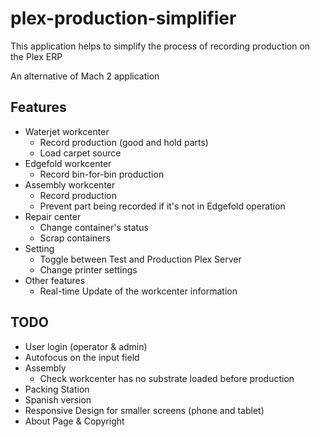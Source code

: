 # plex-production-simplifier

This application helps to simplify the process of recording production on the Plex ERP

An alternative of Mach 2 application

## Features

- Waterjet workcenter
  - Record production (good and hold parts)
  - Load carpet source
- Edgefold workcenter
  - Record bin-for-bin production
- Assembly workcenter
  - Record production
  - Prevent part being recorded if it's not in Edgefold operation
- Repair center
  - Change container's status
  - Scrap containers
- Setting
  - Toggle between Test and Production Plex Server
  - Change printer settings
- Other features
  - Real-time Update of the workcenter information

## TODO

- User login (operator & admin)
- Autofocus on the input field
- Assembly
  - Check workcenter has no substrate loaded before production
- Packing Station
- Spanish version
- Responsive Design for smaller screens (phone and tablet)
- About Page & Copyright
